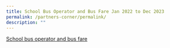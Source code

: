 ```yaml
---
title: School Bus Operator and Bus Fare Jan 2022 to Dec 2023
permalink: /partners-corner/permalink/
description: ""
---
```

[School bus operator and bus fare](/files/2023%20bus%20fare.pdf)